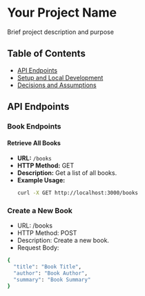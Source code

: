 # Your Project Name

Brief project description and purpose

## Table of Contents

- [API Endpoints](#api-endpoints)
- [Setup and Local Development](#setup-and-local-development)
- [Decisions and Assumptions](#decisions-and-assumptions)

## API Endpoints

### Book Endpoints

#### Retrieve All Books

- **URL:** `/books`
- **HTTP Method:** GET
- **Description:** Get a list of all books.
- **Example Usage:**
  ```bash
  curl -X GET http://localhost:3000/books
### Create a New Book
- URL: /books
- HTTP Method: POST
- Description: Create a new book.
- Request Body:
```bash
{
  "title": "Book Title",
  "author": "Book Author",
  "summary": "Book Summary"
}
